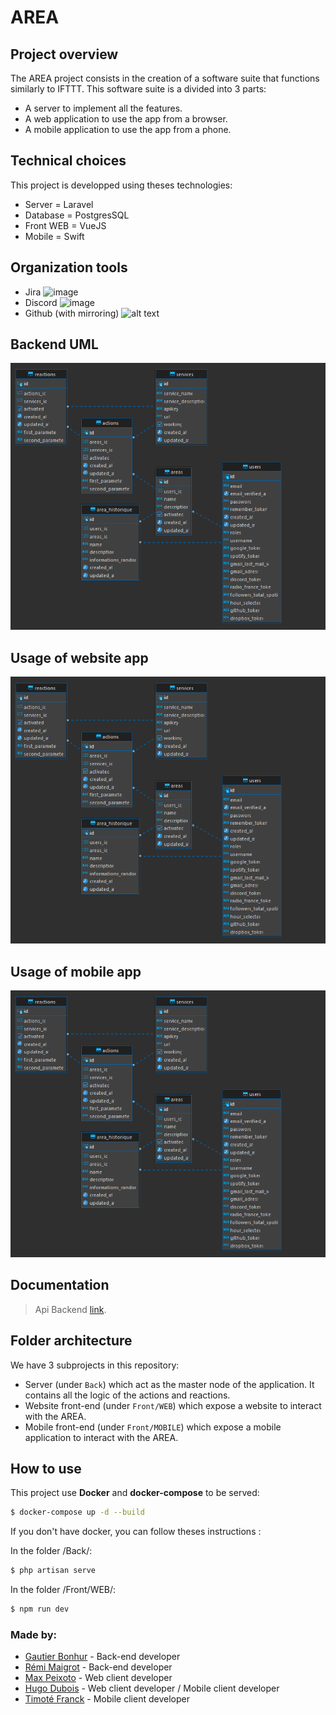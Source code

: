 # AREA



## Project overview

The AREA project consists in the creation of a software suite that functions similarly to IFTTT.
This software suite is a divided into 3 parts:

- A server to implement all the features.
- A web application to use the app from a browser.
- A mobile application to use the app from a phone.

## Technical choices

This project is developped using theses technologies:

- Server = Laravel
- Database = PostgresSQL
- Front WEB = VueJS
- Mobile = Swift

## Organization tools
- Jira ![image](https://www.google.com/url?sa=i&url=https%3A%2F%2Flogowik.com%2Fjira-logo-vector-51263.html&psig=AOvVaw3J12dRH4ksa0j1YtFL_Fk5&ust=1699280929909000&source=images&cd=vfe&opi=89978449&ved=0CBAQjRxqFwoTCOiK5fOIrYIDFQAAAAAdAAAAABAD)
- Discord ![image](https://www.google.com/url?sa=i&url=https%3A%2F%2Ffr.wikipedia.org%2Fwiki%2FFichier%3ADiscord_Logo_sans_texte.svg&psig=AOvVaw2MYrtnZm5aGN_pF2wCO81Q&ust=1699280914478000&source=images&cd=vfe&opi=89978449&ved=0CBAQjRxqFwoTCNi-peyIrYIDFQAAAAAdAAAAABAD)
- Github (with mirroring)
![alt text](https://www.google.com/url?sa=i&url=https%3A%2F%2Fwww.flaticon.com%2Ffree-icon%2Fgithub-logo_25231&psig=AOvVaw1BgVpACQNt0UznrtPdbCP-&ust=1699280954506000&source=images&cd=vfe&opi=89978449&ved=0CBAQjRxqFwoTCNDRrP-IrYIDFQAAAAAdAAAAABAD)

## Backend UML

![image](doc/uml.png)

## Usage of website app

![image](doc/uml.png)

## Usage of mobile app

![image](doc/uml.png)

## Documentation
> Api Backend [link](https://documenter.getpostman.com/view/20779056/2s9YJc1hgo).

## Folder architecture

We have 3 subprojects in this repository:
- Server (under `Back`) which act as the master node of the application. It contains
  all the logic of the actions and reactions.
- Website front-end (under `Front/WEB`) which expose a website to interact with the AREA.
- Mobile front-end (under `Front/MOBILE`) which expose a mobile application to interact with
  the AREA.

## How to use

This project use __Docker__ and __docker-compose__ to be served:

```bash
$ docker-compose up -d --build
```

If you don't have docker, you can follow theses instructions :

In the folder /Back/:
```bash
$ php artisan serve
```

In the folder /Front/WEB/:
```bash
$ npm run dev   
```

### Made by:  
- [Gautier Bonhur](https://github.com/gautier337) - Back-end developer  
- [Rémi Maigrot](https://github.com/RemiMaigrot) - Back-end developer    
- [Max Peixoto](https://github.com/MaxPeix) - Web client developer  
- [Hugo Dubois](https://github.com/Hugo-code-dev) - Web client developer / Mobile client developer 
- [Timoté Franck](https://github.com/NameIsDume) - Mobile client developer  